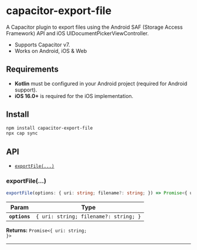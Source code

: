 # capacitor-export-file

A Capacitor plugin to export files using the Android SAF (Storage Access Framework) API and iOS UIDocumentPickerViewController.

- Supports Capacitor v7.
- Works on Android, iOS & Web

## Requirements

* **Kotlin** must be configured in your Android project (required for Android support).
* **iOS 16.0+** is required for the iOS implementation.

## Install

```bash
npm install capacitor-export-file
npx cap sync
```

## API

<docgen-index>

* [`exportFile(...)`](#exportfile)

</docgen-index>

<docgen-api>
<!--Update the source file JSDoc comments and rerun docgen to update the docs below-->

### exportFile(...)

```typescript
exportFile(options: { uri: string; filename?: string; }) => Promise<{ uri: string; }>
```

| Param         | Type                                             |
| ------------- | ------------------------------------------------ |
| **`options`** | <code>{ uri: string; filename?: string; }</code> |

**Returns:** <code>Promise&lt;{ uri: string; }&gt;</code>

--------------------

</docgen-api>
